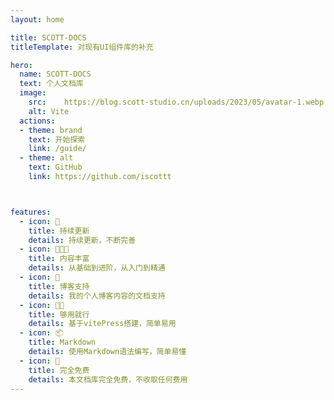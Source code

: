 ```yaml
---
layout: home

title: SCOTT-DOCS
titleTemplate: 对现有UI组件库的补充

hero:
  name: SCOTT-DOCS
  text: 个人文档库
  image:
    src: 	https://blog.scott-studio.cn/uploads/2023/05/avatar-1.webp
    alt: Vite
  actions:
  - theme: brand
    text: 开始探索
    link: /guide/
  - theme: alt
    text: GitHub
    link: https://github.com/iscottt



features:
  - icon: 🎉
    title: 持续更新
    details: 持续更新，不断完善
  - icon: 👨🏻‍💻
    title: 内容丰富
    details: 从基础到进阶，从入门到精通
  - icon: 🎈
    title: 博客支持
    details: 我的个人博客内容的文档支持
  - icon: 🥷🏻
    title: 够用就行
    details: 基于vitePress搭建，简单易用
  - icon: 📦
    title: Markdown
    details: 使用Markdown语法编写，简单易懂
  - icon: 🥰
    title: 完全免费
    details: 本文档库完全免费，不收取任何费用
---
```


